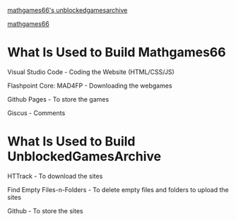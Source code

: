 [mathgames66's unblockedgamesarchive](https://github.com/mathgames66/mathgames66.github.io/tree/main/unblockedgamesarchive)

[mathgames66](https://mathgames66.github.io)


# What Is Used to Build Mathgames66

Visual Studio Code - Coding the Website (HTML/CSS/JS)

Flashpoint Core: MAD4FP - Downloading the webgames

Github Pages - To store the games

Giscus - Comments

# What Is Used to Build UnblockedGamesArchive

HTTrack - To download the sites

Find Empty Files-n-Folders - To delete empty files and folders to upload the sites

Github - To store the sites
